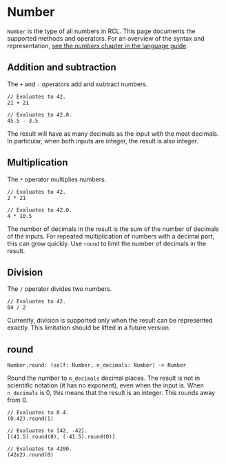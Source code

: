 # Number

`Number` is the type of all numbers in <abbr>RCL</abbr>.
This page documents the supported methods and operators.
For an overview of the syntax and representation,
[see the _numbers_ chapter in the language guide](numbers.md).

## Addition and subtraction

The `+` and `-` operators add and subtract numbers.

```rcl
// Evaluates to 42.
21 + 21

// Evaluates to 42.0.
45.5 - 3.5
```

The result will have as many decimals as the input with the most decimals.
In particular, when both inputs are integer, the result is also integer.

## Multiplication

The `*` operator multiplies numbers.

```rcl
// Evaluates to 42.
2 * 21

// Evaluates to 42.0.
4 * 10.5
```

The number of decimals in the result is the sum of the number of decimals of
the inputs. For repeated multiplication of numbers with a decimal part, this
can grow quickly. Use `round` to limit the number of decimals in the result.

## Division

The `/` operator divides two numbers.

```rcl
// Evaluates to 42.
84 / 2
```

Currently, division is supported only when the result can be represented exactly.
This limitation should be lifted in a future version.

## round

```rcl
Number.round: (self: Number, n_decimals: Number) -> Number
```

Round the number to `n_decimals` decimal places. The result is not in scientific
notation (it has no exponent), even when the input is. When `n_decimals` is 0,
this means that the result is an integer. This rounds away from 0.

```rcl
// Evaluates to 0.4.
(0.42).round(1)

// Evaluates to [42, -42].
[(41.5).round(0), (-41.5).round(0)]

// Evaluates to 4200.
(42e2).round(0)
```
